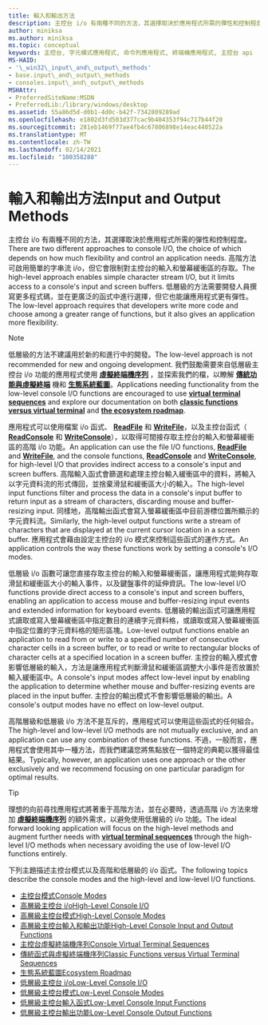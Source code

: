 ```yaml
---
title: 輸入和輸出方法
description: 主控台 i/o 有兩種不同的方法，其選擇取決於應用程式所需的彈性和控制程度。
author: miniksa
ms.author: miniksa
ms.topic: conceptual
keywords: 主控台, 字元模式應用程式, 命令列應用程式, 終端機應用程式, 主控台 api
MS-HAID:
- '\_win32\_input\_and\_output\_methods'
- base.input\_and\_output\_methods
- consoles.input\_and\_output\_methods
MSHAttr:
- PreferredSiteName:MSDN
- PreferredLib:/library/windows/desktop
ms.assetid: 55a86d5d-d0b1-4d0c-b42f-7342809289ad
ms.openlocfilehash: e1802d3fd503d377cac9b404353f94c717b44f20
ms.sourcegitcommit: 281eb1469f77ae4fb4c67806898e14eac440522a
ms.translationtype: MT
ms.contentlocale: zh-TW
ms.lasthandoff: 02/14/2021
ms.locfileid: "100358288"
---
```

# <a name="input-and-output-methods"></a><span data-ttu-id="72726-104">輸入和輸出方法</span><span class="sxs-lookup"><span data-stu-id="72726-104">Input and Output Methods</span></span>

<span data-ttu-id="72726-105">主控台 i/o 有兩種不同的方法，其選擇取決於應用程式所需的彈性和控制程度。</span><span class="sxs-lookup"><span data-stu-id="72726-105">There are two different approaches to console I/O, the choice of which depends on how much flexibility and control an application needs.</span></span> <span data-ttu-id="72726-106">高階方法可啟用簡單的字串流 i/o，但它會限制對主控台的輸入和螢幕緩衝區的存取。</span><span class="sxs-lookup"><span data-stu-id="72726-106">The high-level approach enables simple character stream I/O, but it limits access to a console's input and screen buffers.</span></span> <span data-ttu-id="72726-107">低層級的方法需要開發人員撰寫更多程式碼，並在更廣泛的函式中進行選擇，但它也能讓應用程式更有彈性。</span><span class="sxs-lookup"><span data-stu-id="72726-107">The low-level approach requires that developers write more code and choose among a greater range of functions, but it also gives an application more flexibility.</span></span>

> [!NOTE]
> <span data-ttu-id="72726-108">低層級的方法不建議用於新的和進行中的開發。</span><span class="sxs-lookup"><span data-stu-id="72726-108">The low-level approach is not recommended for new and ongoing development.</span></span> <span data-ttu-id="72726-109">我們鼓勵需要來自低層級主控台 i/o 功能的應用程式使用 **[虛擬終端機序列](console-virtual-terminal-sequences.md)** ，並探索我們的檔，以瞭解 **[傳統功能與虛擬終端](classic-vs-vt.md)** 機和 **[生態系統藍圖](ecosystem-roadmap.md)**。</span><span class="sxs-lookup"><span data-stu-id="72726-109">Applications needing functionality from the low-level console I/O functions are encouraged to use **[virtual terminal sequences](console-virtual-terminal-sequences.md)** and explore our documentation on both **[classic functions versus virtual terminal](classic-vs-vt.md)** and **[the ecosystem roadmap](ecosystem-roadmap.md)**.</span></span>

<span data-ttu-id="72726-110">應用程式可以使用檔案 i/o 函式、 [**ReadFile**](/windows/win32/api/fileapi/nf-fileapi-readfile) 和 [**WriteFile**](/windows/win32/api/fileapi/nf-fileapi-writefile)，以及主控台函式（ [**ReadConsole**](readconsole.md) 和 [**WriteConsole**](writeconsole.md)），以取得可間接存取主控台的輸入和螢幕緩衝區的高階 i/o 功能。</span><span class="sxs-lookup"><span data-stu-id="72726-110">An application can use the file I/O functions, [**ReadFile**](/windows/win32/api/fileapi/nf-fileapi-readfile) and [**WriteFile**](/windows/win32/api/fileapi/nf-fileapi-writefile), and the console functions, [**ReadConsole**](readconsole.md) and [**WriteConsole**](writeconsole.md), for high-level I/O that provides indirect access to a console's input and screen buffers.</span></span> <span data-ttu-id="72726-111">高階輸入函式會篩選和處理主控台輸入緩衝區中的資料，將輸入以字元資料流的形式傳回，並捨棄滑鼠和緩衝區大小的輸入。</span><span class="sxs-lookup"><span data-stu-id="72726-111">The high-level input functions filter and process the data in a console's input buffer to return input as a stream of characters, discarding mouse and buffer-resizing input.</span></span> <span data-ttu-id="72726-112">同樣地，高階輸出函式會寫入螢幕緩衝區中目前游標位置所顯示的字元資料流。</span><span class="sxs-lookup"><span data-stu-id="72726-112">Similarly, the high-level output functions write a stream of characters that are displayed at the current cursor location in a screen buffer.</span></span> <span data-ttu-id="72726-113">應用程式會藉由設定主控台的 i/o 模式來控制這些函式的運作方式。</span><span class="sxs-lookup"><span data-stu-id="72726-113">An application controls the way these functions work by setting a console's I/O modes.</span></span>

<span data-ttu-id="72726-114">低層級 i/o 函數可讓您直接存取主控台的輸入和螢幕緩衝區，讓應用程式能夠存取滑鼠和緩衝區大小的輸入事件，以及鍵盤事件的延伸資訊。</span><span class="sxs-lookup"><span data-stu-id="72726-114">The low-level I/O functions provide direct access to a console's input and screen buffers, enabling an application to access mouse and buffer-resizing input events and extended information for keyboard events.</span></span> <span data-ttu-id="72726-115">低層級的輸出函式可讓應用程式讀取或寫入螢幕緩衝區中指定數目的連續字元資料格，或讀取或寫入螢幕緩衝區中指定位置的字元資料格的矩形區塊。</span><span class="sxs-lookup"><span data-stu-id="72726-115">Low-level output functions enable an application to read from or write to a specified number of consecutive character cells in a screen buffer, or to read or write to rectangular blocks of character cells at a specified location in a screen buffer.</span></span> <span data-ttu-id="72726-116">主控台的輸入模式會影響低層級的輸入，方法是讓應用程式判斷滑鼠和緩衝區調整大小事件是否放置於輸入緩衝區中。</span><span class="sxs-lookup"><span data-stu-id="72726-116">A console's input modes affect low-level input by enabling the application to determine whether mouse and buffer-resizing events are placed in the input buffer.</span></span> <span data-ttu-id="72726-117">主控台的輸出模式不會影響低層級的輸出。</span><span class="sxs-lookup"><span data-stu-id="72726-117">A console's output modes have no effect on low-level output.</span></span>

<span data-ttu-id="72726-118">高階層級和低層級 i/o 方法不是互斥的，應用程式可以使用這些函式的任何組合。</span><span class="sxs-lookup"><span data-stu-id="72726-118">The high-level and low-level I/O methods are not mutually exclusive, and an application can use any combination of these functions.</span></span> <span data-ttu-id="72726-119">不過，一般而言，應用程式會使用其中一種方法，而我們建議您將焦點放在一個特定的典範以獲得最佳結果。</span><span class="sxs-lookup"><span data-stu-id="72726-119">Typically, however, an application uses one approach or the other exclusively and we recommend focusing on one particular paradigm for optimal results.</span></span>

> [!TIP]
> <span data-ttu-id="72726-120">理想的向前尋找應用程式將著重于高階方法，並在必要時，透過高階 i/o 方法來增加 **[虛擬終端機序列](console-virtual-terminal-sequences.md)** 的額外需求，以避免使用低層級的 i/o 功能。</span><span class="sxs-lookup"><span data-stu-id="72726-120">The ideal forward looking application will focus on the high-level methods and augment further needs with **[virtual terminal sequences](console-virtual-terminal-sequences.md)** through the high-level I/O methods when necessary avoiding the use of low-level I/O functions entirely.</span></span>

<span data-ttu-id="72726-121">下列主題描述主控台模式以及高階和低層級的 i/o 函式。</span><span class="sxs-lookup"><span data-stu-id="72726-121">The following topics describe the console modes and the high-level and low-level I/O functions.</span></span>

- [<span data-ttu-id="72726-122">主控台模式</span><span class="sxs-lookup"><span data-stu-id="72726-122">Console Modes</span></span>](console-modes.md)
- [<span data-ttu-id="72726-123">高層級主控台 i/o</span><span class="sxs-lookup"><span data-stu-id="72726-123">High-Level Console I/O</span></span>](high-level-console-i-o.md)
- [<span data-ttu-id="72726-124">高層級主控台模式</span><span class="sxs-lookup"><span data-stu-id="72726-124">High-Level Console Modes</span></span>](high-level-console-modes.md)
- [<span data-ttu-id="72726-125">高層級主控台輸入和輸出功能</span><span class="sxs-lookup"><span data-stu-id="72726-125">High-Level Console Input and Output Functions</span></span>](high-level-console-input-and-output-functions.md)
- [<span data-ttu-id="72726-126">主控台虛擬終端機序列</span><span class="sxs-lookup"><span data-stu-id="72726-126">Console Virtual Terminal Sequences</span></span>](console-virtual-terminal-sequences.md)
- [<span data-ttu-id="72726-127">傳統函式與虛擬終端機序列</span><span class="sxs-lookup"><span data-stu-id="72726-127">Classic Functions versus Virtual Terminal Sequences</span></span>](classic-vs-vt.md)
- [<span data-ttu-id="72726-128">生態系統藍圖</span><span class="sxs-lookup"><span data-stu-id="72726-128">Ecosystem Roadmap</span></span>](ecosystem-roadmap.md)
- [<span data-ttu-id="72726-129">低層級主控台 i/o</span><span class="sxs-lookup"><span data-stu-id="72726-129">Low-Level Console I/O</span></span>](low-level-console-i-o.md)
- [<span data-ttu-id="72726-130">低層級主控台模式</span><span class="sxs-lookup"><span data-stu-id="72726-130">Low-Level Console Modes</span></span>](low-level-console-modes.md)
- [<span data-ttu-id="72726-131">低層級主控台輸入函式</span><span class="sxs-lookup"><span data-stu-id="72726-131">Low-Level Console Input Functions</span></span>](low-level-console-input-functions.md)
- [<span data-ttu-id="72726-132">低層級主控台輸出功能</span><span class="sxs-lookup"><span data-stu-id="72726-132">Low-Level Console Output Functions</span></span>](low-level-console-output-functions.md)